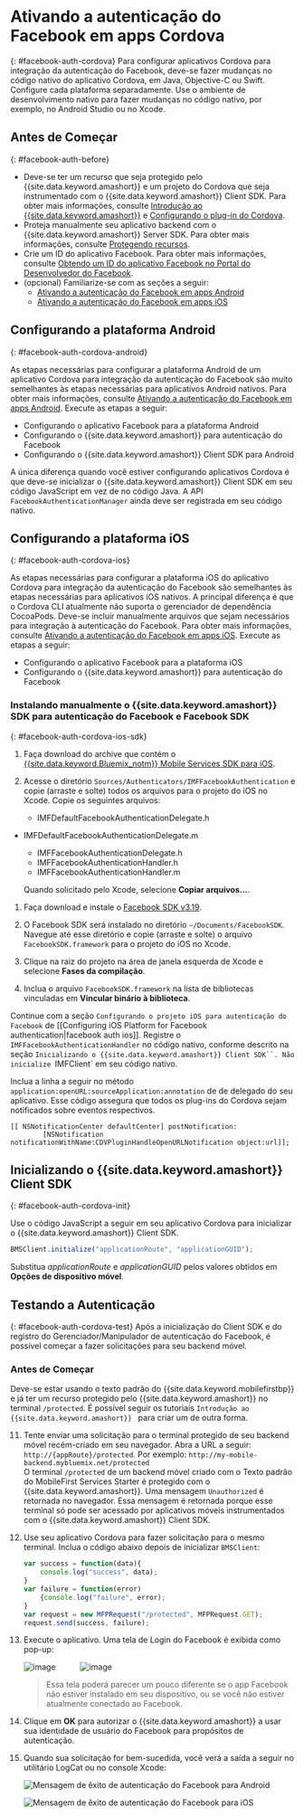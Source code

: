 # Ativando a autenticação do Facebook em apps Cordova
{: #facebook-auth-cordova}
Para configurar aplicativos Cordova para integração da autenticação do Facebook, deve-se fazer mudanças no código nativo do aplicativo Cordova, em Java, Objective-C ou Swift. Configure cada plataforma separadamente. Use o ambiente de desenvolvimento nativo para fazer mudanças no código nativo, por exemplo, no Android Studio ou no Xcode.

## Antes de Começar
{: #facebook-auth-before}
* Deve-se ter um recurso que seja protegido pelo {{site.data.keyword.amashort}} e um projeto do Cordova que seja instrumentado com o {{site.data.keyword.amashort}} Client SDK. Para obter mais informações, consulte [Introdução ao {{site.data.keyword.amashort}}](getting-started.html) e [Configurando o plug-in do Cordova](getting-started-cordova.html).
* Proteja manualmente seu aplicativo backend com o {{site.data.keyword.amashort}} Server SDK. Para obter mais informações, consulte [Protegendo recursos](protecting-resources.html).
* Crie um ID do aplicativo Facebook. Para obter mais informações, consulte [Obtendo um ID do aplicativo Facebook no Portal do Desenvolvedor do Facebook](facebook-auth-overview.html#facebook-appID).
* (opcional) Familiarize-se com as seções a seguir:
   * [Ativando a autenticação do Facebook em apps Android](facebook-auth-android.html)
   * [Ativando a autenticação do Facebook em apps iOS](facebook-auth-iOS.html)


## Configurando a plataforma Android
{: #facebook-auth-cordova-android}

As etapas necessárias para configurar a plataforma Android de um aplicativo Cordova para integração da autenticação do Facebook são muito semelhantes às etapas necessárias para aplicativos Android nativos. Para obter mais informações, consulte [Ativando a autenticação do Facebook em apps Android](facebook-auth-android.html). Execute as etapas a seguir:

* Configurando o aplicativo Facebook para a plataforma Android
* Configurando o {{site.data.keyword.amashort}} para autenticação do Facebook
* Configurando o {{site.data.keyword.amashort}} Client SDK para Android

A única diferença quando você estiver configurando aplicativos Cordova é que deve-se inicializar o {{site.data.keyword.amashort}} Client SDK em seu código JavaScript em vez de no código Java. A API `FacebookAuthenticationManager` ainda deve ser registrada em seu código nativo.

## Configurando a plataforma iOS
{: #facebook-auth-cordova-ios}

As etapas necessárias para configurar a plataforma iOS do aplicativo Cordova para integração da autenticação do Facebook são semelhantes às etapas necessárias para aplicativos iOS nativos. A principal diferença é que o Cordova CLI atualmente não suporta o gerenciador de dependência CocoaPods. Deve-se incluir manualmente arquivos que sejam necessários para integração à autenticação do Facebook. Para obter mais informações, consulte [Ativando a autenticação do Facebook em apps iOS](facebook-auth-ios.html). Execute as etapas a seguir:

* Configurando o aplicativo Facebook para a plataforma iOS
* Configurando o {{site.data.keyword.amashort}} para autenticação do Facebook

### Instalando manualmente o {{site.data.keyword.amashort}} SDK para autenticação do Facebook e Facebook SDK
{: #facebook-auth-cordova-ios-sdk}
1. Faça download do archive que contém o [{{site.data.keyword.Bluemix_notm}} Mobile Services SDK para iOS](https://hub.jazz.net/git/bluemixmobilesdk/imf-ios-sdk/archive?revstr=master).

1. Acesse o diretório `Sources/Authenticators/IMFFacebookAuthentication` e copie (arraste e solte) todos os arquivos para o projeto do iOS no Xcode. Copie os seguintes arquivos:
	* IMFDefaultFacebookAuthenticationDelegate.h
  * IMFDefaultFacebookAuthenticationDelegate.m
	* IMFFacebookAuthenticationDelegate.h
	* IMFFacebookAuthenticationHandler.h
	* IMFFacebookAuthenticationHandler.m

	Quando solicitado pelo Xcode, selecione **Copiar arquivos...**.

1. Faça download e instale o [Facebook SDK v3.19](https://developers.facebook.com/resources/facebook-ios-sdk-3.19.pkg).

1. O Facebook SDK será instalado no diretório `~/Documents/FacebookSDK`. Navegue até esse diretório e copie (arraste e solte) o arquivo `FacebookSDK.framework` para o projeto do iOS no Xcode.

1. 	Clique na raiz do projeto na área de janela esquerda de Xcode e selecione **Fases da compilação**.

1. Inclua o arquivo `FacebookSDK.framework` na lista de bibliotecas vinculadas em **Vincular binário à biblioteca**.

Continue com a seção ``Configurando o projeto iOS para autenticação do Facebook`` de [[Configuring iOS Platform for Facebook authentication|facebook auth ios]]. Registre o `IMFFacebookAuthenticationHandler` no código nativo, conforme descrito na seção `Inicializando o {{site.data.keyword.amashort}} Client SDK``. Não inicialize `IMFClient` em seu código nativo.

Inclua a linha a seguir no método `application:openURL:sourceApplication:annotation` de de delegado do seu aplicativo. Esse código assegura que todos os plug-ins do Cordova sejam notificados sobre eventos respectivos.

```
[[ NSNotificationCenter defaultCenter] postNotification:
		[NSNotification notificationWithName:CDVPluginHandleOpenURLNotification object:url]];      
```

## Inicializando o {{site.data.keyword.amashort}} Client SDK
{: #facebook-auth-cordova-init}

Use o código JavaScript a seguir em seu aplicativo Cordova para inicializar o {{site.data.keyword.amashort}} Client SDK.

```JavaScript
BMSClient.initialize("applicationRoute", "applicationGUID");
```

Substitua *applicationRoute* e *applicationGUID* pelos valores obtidos em **Opções de dispositivo móvel**.

## Testando a Autenticação
{: #facebook-auth-cordova-test}
Após a inicialização do Client SDK e do registro do Gerenciador/Manipulador de autenticação do Facebook, é possível começar a fazer solicitações para seu backend móvel.

### Antes de Começar
Deve-se estar usando o texto padrão do {{site.data.keyword.mobilefirstbp}} e já ter um recurso protegido pelo {{site.data.keyword.amashort}} no terminal `/protected`. É possível seguir os tutoriais `Introdução ao {{site.data.keyword.amashort}} ` para criar um de outra forma.

11. Tente enviar uma solicitação para o terminal protegido de seu backend móvel recém-criado em seu navegador. Abra a URL a seguir: `http://{appRoute}/protected`. Por exemplo: `http://my-mobile-backend.mybluemix.net/protected`
<br/>O terminal `/protected` de um backend móvel criado com o Texto padrão do MobileFirst Services Starter é protegido com o {{site.data.keyword.amashort}}. Uma mensagem `Unauthorized` é retornada no navegador. Essa mensagem é retornada porque esse terminal só pode ser acessado por aplicativos móveis instrumentados com o {{site.data.keyword.amashort}} Client SDK.

1. Use seu aplicativo Cordova para fazer solicitação para o mesmo terminal. Inclua o código abaixo depois de inicializar `BMSClient`:

	```JavaScript
	var success = function(data){
    	console.log("success", data);
    }
	var failure = function(error)
    	{console.log("failure", error);
    }
	var request = new MFPRequest("/protected", MFPRequest.GET);
	request.send(success, failure);
	```

1. Execute o aplicativo. Uma tela de Login do Facebook é exibida como pop-up:

	![image](images/android-facebook-login.png) &nbsp;&nbsp;&nbsp;&nbsp;&nbsp;&nbsp;&nbsp;&nbsp;&nbsp;	![image](images/ios-facebook-login.png)

	> Essa tela poderá parecer um pouco diferente se o app Facebook não estiver instalado em seu dispositivo, ou se você não estiver atualmente conectado ao Facebook.

1. Clique em **OK** para autorizar o {{site.data.keyword.amashort}} a usar sua identidade de usuário do Facebook para propósitos de autenticação.

1. 	Quando sua solicitação for bem-sucedida, você verá a saída a seguir no utilitário LogCat ou no console Xcode:

	![Mensagem de êxito de autenticação do Facebook para Android](images/android-facebook-login-success.png)

	![Mensagem de êxito de autenticação do Facebook para iOS](images/ios-facebook-login-success.png)

